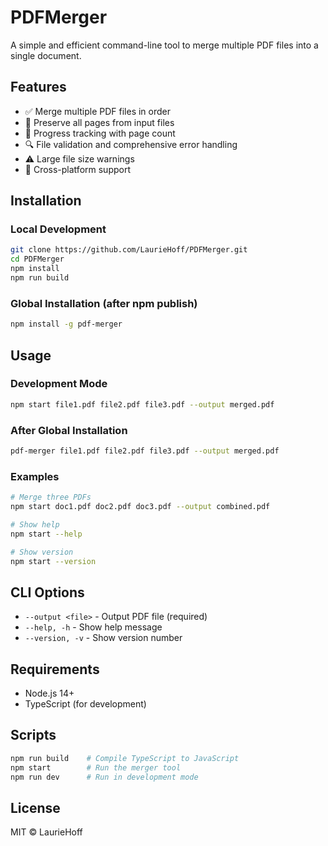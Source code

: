 # PDFMerger

A simple and efficient command-line tool to merge multiple PDF files into a single document.

## Features

- ✅ Merge multiple PDF files in order
- 📄 Preserve all pages from input files  
- 🚀 Progress tracking with page count
- 🔍 File validation and comprehensive error handling
- ⚠️  Large file size warnings
- 🎯 Cross-platform support

## Installation

### Local Development
```bash
git clone https://github.com/LaurieHoff/PDFMerger.git
cd PDFMerger
npm install
npm run build
```

### Global Installation (after npm publish)
```bash
npm install -g pdf-merger
```

## Usage

### Development Mode
```bash
npm start file1.pdf file2.pdf file3.pdf --output merged.pdf
```

### After Global Installation
```bash
pdf-merger file1.pdf file2.pdf file3.pdf --output merged.pdf
```

### Examples
```bash
# Merge three PDFs
npm start doc1.pdf doc2.pdf doc3.pdf --output combined.pdf

# Show help
npm start --help

# Show version
npm start --version
```

## CLI Options

- `--output <file>` - Output PDF file (required)
- `--help, -h` - Show help message
- `--version, -v` - Show version number

## Requirements

- Node.js 14+
- TypeScript (for development)

## Scripts

```bash
npm run build    # Compile TypeScript to JavaScript
npm start        # Run the merger tool
npm run dev      # Run in development mode
```

## License

MIT © LaurieHoff